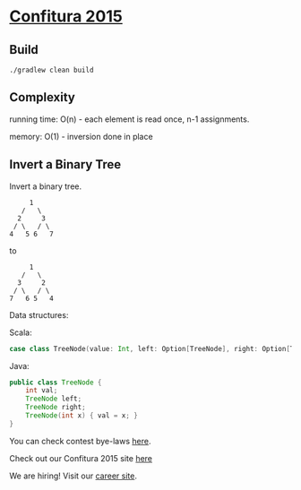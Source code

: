 # [Confitura 2015](http://tech.viacom.com/warsawsdc/confitura2015/)
## Build
``` ./gradlew clean build ```

## Complexity
running time: O(n) - each element is read once, n-1 assignments.

memory: O(1) - inversion done in place
## Invert a Binary Tree

Invert a binary tree.

```
     1
   /   \
  2     3
 / \   / \
4   5 6   7
```
to
```
     1
   /   \
  3     2
 / \   / \
7   6 5   4
```

Data structures:

Scala:
```scala
case class TreeNode(value: Int, left: Option[TreeNode], right: Option[TreeNode])
```

Java:
```java
public class TreeNode {
    int val;
    TreeNode left;
    TreeNode right;
    TreeNode(int x) { val = x; }
}
```
You can check contest bye-laws [here](http://tech.viacom.com/warsawsdc/confitura2015/Regulamin_konkurs_Viacom_programmer_adventure_2015.pdf).

Check out our Confitura 2015 site [here](http://tech.viacom.com/warsawsdc/confitura2015/)

We are hiring! Visit our [career site](http://tech.viacom.com/careers/).
